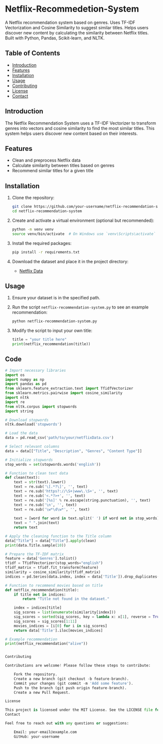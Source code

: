 # Netflix-Recommedetion-System
A Netflix recommendation system based on genres. Uses TF-IDF Vectorization and Cosine Similarity to suggest similar titles. Helps users discover new content by calculating the similarity between Netflix titles. Built with Python, Pandas, Scikit-learn, and NLTK.

## Table of Contents
- [Introduction](#introduction)
- [Features](#features)
- [Installation](#installation)
- [Usage](#usage)
- [Contributing](#contributing)
- [License](#license)
- [Contact](#contact)

## Introduction

The Netflix Recommendation System uses a TF-IDF Vectorizer to transform genres into vectors and cosine similarity to find the most similar titles. This system helps users discover new content based on their interests.

## Features

- Clean and preprocess Netflix data
- Calculate similarity between titles based on genres
- Recommend similar titles for a given title

## Installation

1. Clone the repository:
    ```sh
    git clone https://github.com/your-username/netflix-recommendation-system.git
    cd netflix-recommendation-system
    ```

2. Create and activate a virtual environment (optional but recommended):
    ```sh
    python -m venv venv
    source venv/bin/activate  # On Windows use `venv\Scripts\activate`
    ```

3. Install the required packages:
    ```sh
    pip install -r requirements.txt
    ```

4. Download the dataset and place it in the project directory:
    - [Netflix Data](netflixData.csv)

## Usage

1. Ensure your dataset is in the specified path.
2. Run the script `netflix-recommendation-system.py` to see an example recommendation:
    ```sh
    python netflix-recommendation-system.py
    ```

3. Modify the script to input your own title:
    ```python
    title = "your title here"
    print(netflix_recommendation(title))
    ```

## Code

```python
# Import necessary libraries
import os
import numpy as np
import pandas as pd
from sklearn.feature_extraction.text import TfidfVectorizer
from sklearn.metrics.pairwise import cosine_similarity
import nltk
import re
from nltk.corpus import stopwords
import string

# Download stopwords
nltk.download('stopwords')

# Load the data
data = pd.read_csv('path/to/your/netflixData.csv')

# Select relevant columns
data = data[["Title", "Description", "Genres", "Content Type"]]

# Initialize stopwords
stop_words = set(stopwords.words('english'))

# Function to clean text data
def clean(text):
    text = str(text).lower()
    text = re.sub('\[.*?\]', '', text)
    text = re.sub('https?://\S+|www\.\S+', '', text)
    text = re.sub('<.*?>+', '', text)
    text = re.sub('[%s]' % re.escape(string.punctuation), '', text)
    text = re.sub('\n', '', text)
    text = re.sub('\w*\d\w*', '', text)
    
    text = [word for word in text.split(' ') if word not in stop_words]
    text = " ".join(text)
    return text

# Apply the cleaning function to the Title column
data["Title"] = data["Title"].apply(clean)
print(data.Title.sample(10))

# Prepare the TF-IDF matrix
feature = data['Genres'].tolist()
tfidf = TfidfVectorizer(stop_words="english")
tfidf_matrix = tfidf.fit_transform(feature)
similarity = cosine_similarity(tfidf_matrix)
indices = pd.Series(data.index, index = data['Title']).drop_duplicates()

# Function to recommend movies based on title
def netflix_recommendation(title):
    if title not in indices:
        return "Title not found in the dataset."

    index = indices[title]
    sig_scores = list(enumerate(similarity[index]))
    sig_scores = sorted(sig_scores, key = lambda x: x[1], reverse = True)
    sig_scores = sig_scores[1:11]
    movies_indices = [i[0] for i in sig_scores]
    return data['Title'].iloc[movies_indices]

# Example recommendation
print(netflix_recommendation("alive"))


Contributing

Contributions are welcome! Please follow these steps to contribute:

    Fork the repository.
    Create a new branch (git checkout -b feature-branch).
    Commit your changes (git commit -m 'Add some feature').
    Push to the branch (git push origin feature-branch).
    Create a new Pull Request.

License

This project is licensed under the MIT License. See the LICENSE file for details.
Contact

Feel free to reach out with any questions or suggestions:

    Email: your-email@example.com
    GitHub: your-username
